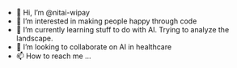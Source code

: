 - 👋 Hi, I’m @nitai-wipay
- 👀 I’m interested in making people happy through code
- 🌱 I’m currently learning stuff to do with AI. Trying to analyze the landscape.
- 💞️ I’m looking to collaborate on AI in healthcare
- 📫 How to reach me ...

<!---
nitai-wipay/nitai-wipay is a ✨ special ✨ repository because its `README.md` (this file) appears on your GitHub profile.
You can click the Preview link to take a look at your changes.
--->
